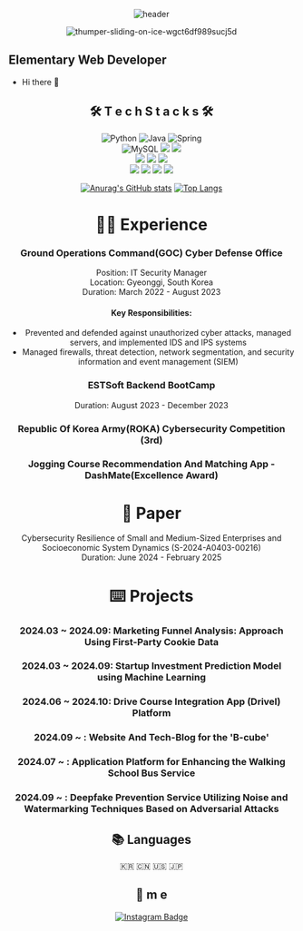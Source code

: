 <div align=center>

![header](https://capsule-render.vercel.app/api?type=soft&color=auto&height=150&section=header&text=onehowon&fontSize=70&animation=twinkling)
  
![thumper-sliding-on-ice-wgct6df989sucj5d](https://user-images.githubusercontent.com/81984723/186635385-3a2968f1-f464-432f-8ea9-994d32db3e6f.gif)

  
<div align=left>

## Elementary Web Developer
* Hi there 👋

<div align=center>
 
## 🛠 T e c h S t a c k s 🛠
  
<img alt="Python" src ="https://img.shields.io/badge/Python-3776AB.svg?&style=for-the-badge&logo=Python&logoColor=white"/>
<img alt="Java" src ="https://img.shields.io/badge/Java-007396.svg?&style=for-the-badge&logo=OpenJDK&logoColor=white"/> 
<img alt="Spring" src ="https://img.shields.io/badge/Spring-6DB33F.svg?&style=for-the-badge&logo=Spring&logoColor=white"/>
<br>
<img alt="MySQL" src ="https://img.shields.io/badge/MySQL-4479A1.svg?&style=for-the-badge&logo=MySQL&logoColor=white"/> 
<img src="https://img.shields.io/badge/html5-E34F26?style=for-the-badge&logo=html5&logoColor=white"> 
<img src="https://img.shields.io/badge/css-1572B6?style=for-the-badge&logo=css3&logoColor=white"> 
<br>
<img src="https://img.shields.io/badge/javascript-F7DF1E?style=for-the-badge&logo=javascript&logoColor=black">
<img src="https://img.shields.io/badge/bootstrap-7952B3?style=for-the-badge&logo=bootstrap&logoColor=white">
<img src="https://img.shields.io/badge/django-092E20?style=for-the-badge&logo=django&logoColor=white">
<br>
<img src="https://img.shields.io/badge/redis-DC382D?style=for-the-badge&logo=redis&logoColor=white">
<img src="https://img.shields.io/badge/git-F05032?style=for-the-badge&logo=git&logoColor=white">
<img src="https://img.shields.io/badge/aws-232F3E?style=for-the-badge&logo=aws&logoColor=white">
<img src="https://img.shields.io/badge/oracle%20cloud-F80000?style=for-the-badge&logo=oracle&logoColor=white">

[![Anurag's GitHub stats](https://github-readme-stats.vercel.app/api?username=onehowon&theme=tokyonight)](https://github.com/anuraghazra/github-readme-stats)
[![Top Langs](https://github-readme-stats.vercel.app/api/top-langs/?username=onehowon&layout=compact&theme=tokyonight)](https://github.com/anuraghazra/github-readme-stats)

# 👨‍💻 Experience

### Ground Operations Command(GOC) Cyber Defense Office  
Position: IT Security Manager  
Location: Gyeonggi, South Korea  
Duration: March 2022 - August 2023

#### Key Responsibilities:
- Prevented and defended against unauthorized cyber attacks, managed servers, and implemented IDS and IPS systems
- Managed firewalls, threat detection, network segmentation, and security information and event management (SIEM)

### ESTSoft Backend BootCamp  
Duration: August 2023 - December 2023

### Republic Of Korea Army(ROKA) Cybersecurity Competition (3rd)

### Jogging Course Recommendation And Matching App - DashMate(Excellence Award)

# 📖 Paper
Cybersecurity Resilience of Small and Medium-Sized Enterprises and Socioeconomic System Dynamics (S-2024-A0403-00216)  
Duration: June 2024 - February 2025


# ⌨️ Projects

### 2024.03 ~ 2024.09: Marketing Funnel Analysis: Approach Using First-Party Cookie Data
### 2024.03 ~ 2024.09: Startup Investment Prediction Model using Machine Learning
### 2024.06 ~ 2024.10: Drive Course Integration App (Drivel) Platform
### 2024.09 ~ : Website And Tech-Blog for the 'B-cube'
### 2024.07 ~ : Application Platform for Enhancing the Walking School Bus Service
### 2024.09 ~ : Deepfake Prevention Service Utilizing Noise and Watermarking Techniques Based on Adversarial Attacks



## 📚 Languages 

<p align="center"> 🇰🇷 🇨🇳 🇺🇸 🇯🇵 </p>

## 💫 m e
 
[![Instagram Badge](https://img.shields.io/badge/instagram-FC60A8?style=flat-square&logo=instagram&logoColor=white&link=https://www.instagram.com/onehowon.zip/?hl=ko)](https://www.instagram.com/onehowon.zip/?hl=ko)
